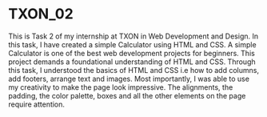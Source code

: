 # TXON_02
This is Task 2 of my internship at TXON in Web Development and Design. 
In this task, I have created a simple Calculator using HTML and CSS. 
A simple Calculator is one of the best web development projects for beginners. 
This project demands a foundational understanding of HTML and CSS. 
Through this task, I understood the basics of HTML and CSS i.e how to add columns, add footers, arrange text and images. 
Most importantly, I was able to use my creativity to make the page look impressive. 
The alignments, the padding, the color palette, boxes and all the other elements on the page require attention.
